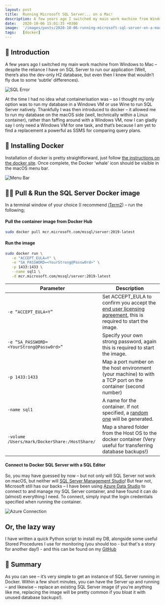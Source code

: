 ```yaml
---
layout: post
title:  Running Microsoft SQL Server... on a Mac!
description: A few years ago I switched my main work machine from Windows to Mac – despite the reliance I have on SQL...
date:   2020-10-06 15:01:35 +0300
image:  '/images/posts/2020-10-06-running-microsoft-sql-server-on-a-mac/apples.png'
tags:   [docker]
---
```


## 👋 Introduction
A few years ago I switched my main work machine from Windows to Mac – despite the reliance I have on SQL Server to run 
our application (Well, there’s also the dev-only H2 database, but even then I knew that wouldn’t fly due to some ‘subtle’ differences).

![SQL Error]({{site.baseurl}}/images/posts/2020-10-06-running-microsoft-sql-server-on-a-mac/sql-error.png)

At the time I had no idea what containerisation was – so I thought my only option was to run my database in a Windows 
VM or use Wine to run SQL Server natively. Thankfully I was then introduced to docker – it allowed me to run my database 
on the macOS side (well, technically within a Linux container), rather than faffing around with a Windows VM, now I can 
gladly say I only need a Windows VM for one task, and that’s because I am yet to find a replacement a powerful as SSMS 
for comparing query plans.

## 🐳 Installing Docker
Installation of docker is pretty straightforward, just follow 
[the instructions on the docker site](https://docs.docker.com/docker-for-mac/install/). Once complete, the Docker 
'whale' icon should be visible in the macOS menu bar.

![Menu Bar]({{site.baseurl}}/images/posts/2020-10-06-running-microsoft-sql-server-on-a-mac/mac-menu-bar.png)

## 🏃‍♂️ Pull & Run the SQL Server Docker image
In a terminal window of your choice (I recommend [iTerm2](https://iterm2.com/)) – run the following;

#### Pull the container image from Docker Hub
```bash
sudo docker pull mcr.microsoft.com/mssql/server:2019-latest
```

#### Run the image
```bash
sudo docker run \
   -e "ACCEPT_EULA=Y" \
   -e "SA_PASSWORD=<YourStrong@Passw0rd>" \
   -p 1433:1433 \
   --name sql1 \
   -d mcr.microsoft.com/mssql/server:2019-latest
```

| Parameter | Description |
|---|---|
| `-e “ACCEPT_EULA=Y”` | Set ACCEPT_EULA to confirm you accept the [end user licensing agreement](https://go.microsoft.com/fwlink/?LinkId=746388), this is required to start the image. |
| `-e “SA_PASSWORD=<YourStrong@Passw0rd>”` | Specify your own strong password, again this is required to start the image. |
| `-p 1433:1433` | Map a port number on the host environment (your machine) to with a TCP port on the container (second number) |
| `-name sql1` | 	A name for the container. If not specified, a [random one](https://github.com/moby/moby/blob/master/pkg/namesgenerator/names-generator.go) will be generated. |
| `-volume /Users/mark/DockerShare:/HostShare/` | Map a shared folder from the Host OS to the docker container (Very useful for transferring database backups!) |

#### Connect to Docker SQL Server with a SQL Editor
So, you may have guessed by now – but not only will SQL Server not work on macOS, but neither will [SQL Server Management Studio](https://docs.microsoft.com/en-us/sql/ssms/download-sql-server-management-studio-ssms?view=sql-server-ver15)! But fear not, Microsoft still has our backs – I have been using [Azure Data Studio](https://docs.microsoft.com/en-us/sql/azure-data-studio/download-azure-data-studio?view=sql-server-ver15) to connect to and manage my SQL Server container, and have found it can do (almost) everything I need. To connect, simply input the login credentials specified when running the container.

![Azure Connection]({{site.baseurl}}/images/posts/2020-10-06-running-microsoft-sql-server-on-a-mac/azure-connection.png)

## Or, the lazy way
I have written a quick Python script to install my DB, alongside some useful Stored Procedures I use for monitoring (you should too - but that's a story for another day!) - and this can be found on my [GitHub](https://github.com/MTJB/scripts/blob/main/database/setupDb.py)

## 💅 Summary
As you can see – it’s very simple to get an instance of SQL Server running in Docker. Within a few short minutes, you can have the Server up and running – and likewise – replace an existing SQL Server image (if you’re anything like me, replacing the image will be pretty common if you bloat it with unused database backups!).
